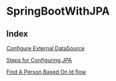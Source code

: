# SpringBootWithJPA

## Index

[Configure External DataSource](https://github.com/arun786/SpringBootWithJPA/blob/master/ConfiguringExternalDatabase.md)

[Steps for Configuring JPA](https://github.com/arun786/SpringBootWithJPA/blob/master/StepsForPersistingData.md)

[Find A Person Based On Id flow](https://github.com/arun786/SpringBootWithJPA/blob/master/FindAPersonBasedOnId.md)